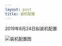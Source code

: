 ```yaml
---
layout: post
title: 装机配置
---
```


2019年8月24日拟装机配置

<!--more-->

![装机配置图](https://zhenyangleo.github.io/post-image/20190824-%E8%A3%85%E6%9C%BA%E9%85%8D%E7%BD%AE.png)
